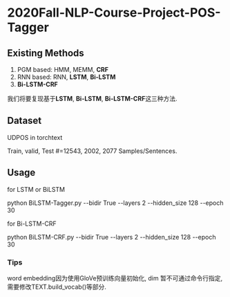 # 2020Fall-NLP-Course-Project-POS-Tagger
## Existing Methods
1. PGM based: HMM, MEMM, **CRF**
2. RNN based: RNN, **LSTM**, **Bi-LSTM**
3. **Bi-LSTM-CRF**

我们将要复现基于**LSTM**, **Bi-LSTM**, **Bi-LSTM-CRF**这三种方法.

## Dataset
UDPOS in torchtext

Train, valid, Test #=12543, 2002, 2077 Samples/Sentences.


## Usage
for LSTM or BiLSTM

python BiLSTM-Tagger.py --bidir True --layers 2 --hidden_size 128 --epoch 30 

for Bi-LSTM-CRF

python BiLSTM-CRF.py --bidir True --layers 2 --hidden_size 128 --epoch 30 

### Tips
word embedding因为使用GloVe预训练向量初始化, dim 暂不可通过命令行指定, 需要修改TEXT.build_vocab()等部分.

